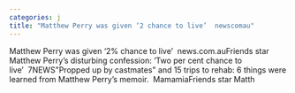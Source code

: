 ```yaml
---
categories: j
title: "Matthew Perry was given ‘2 chance to live’  newscomau"
---
```

Matthew Perry was given ‘2% chance to live’&nbsp;&nbsp;news.com.auFriends star Matthew Perry’s disturbing confession: ‘Two per cent chance to live’&nbsp;&nbsp;7NEWS"Propped up by castmates" and 15 trips to rehab: 6 things were learned from Matthew Perry’s memoir.&nbsp;&nbsp;MamamiaFriends star Matth